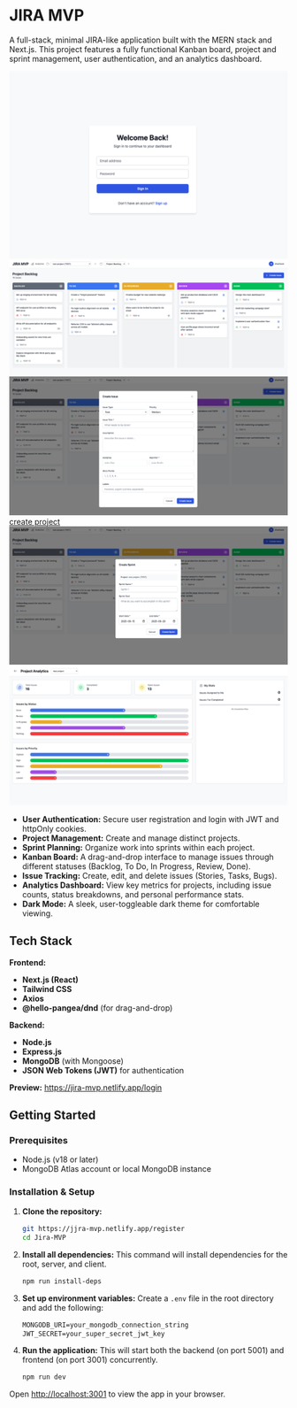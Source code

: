 # JIRA MVP

A full-stack, minimal JIRA-like application built with the MERN stack and Next.js. This project features a fully functional Kanban board, project and sprint management, user authentication, and an analytics dashboard.

![login page](image.png)
![dashboard page](image-1.png)
![create issue](image-2.png)
[create project](image-3.png)
![create sprint](image-4.png)
![analytics dashboard](image-6.png)


-   **User Authentication:** Secure user registration and login with JWT and httpOnly cookies.
-   **Project Management:** Create and manage distinct projects.
-   **Sprint Planning:** Organize work into sprints within each project.
-   **Kanban Board:** A drag-and-drop interface to manage issues through different statuses (Backlog, To Do, In Progress, Review, Done).
-   **Issue Tracking:** Create, edit, and delete issues (Stories, Tasks, Bugs).
-   **Analytics Dashboard:** View key metrics for projects, including issue counts, status breakdowns, and personal performance stats.
-   **Dark Mode:** A sleek, user-toggleable dark theme for comfortable viewing.

## Tech Stack

**Frontend:**
-   **Next.js (React)**
-   **Tailwind CSS**
-   **Axios**
-   **@hello-pangea/dnd** (for drag-and-drop)

**Backend:**
-   **Node.js**
-   **Express.js**
-   **MongoDB** (with Mongoose)
-   **JSON Web Tokens (JWT)** for authentication

**Preview:** https://jira-mvp.netlify.app/login

## Getting Started

### Prerequisites

-   Node.js (v18 or later)
-   MongoDB Atlas account or local MongoDB instance

### Installation & Setup

1.  **Clone the repository:**
    ```sh
    git https://jjra-mvp.netlify.app/register
    cd Jira-MVP
    ```

2.  **Install all dependencies:**
    This command will install dependencies for the root, server, and client.
    ```sh
    npm run install-deps
    ```

3.  **Set up environment variables:**
    Create a `.env` file in the root directory and add the following:
    ```
    MONGODB_URI=your_mongodb_connection_string
    JWT_SECRET=your_super_secret_jwt_key
    ```

4.  **Run the application:**
    This will start both the backend (on port 5001) and frontend (on port 3001) concurrently.
    ```sh
    npm run dev
    ```

Open [http://localhost:3001](http://localhost:3001) to view the app in your browser.

